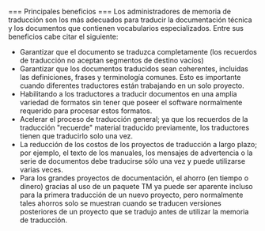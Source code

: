 === Principales beneficios === Los administradores de memoria de traducción son los más adecuados para traducir la documentación técnica y los documentos que contienen vocabularios especializados. Entre sus beneficios cabe citar el siguiente:

* Garantizar que el documento se traduzca completamente (los recuerdos de traducción no aceptan segmentos de destino vacíos)
* Garantizar que los documentos traducidos sean coherentes, incluidas las definiciones, frases y terminología comunes. Esto es importante cuando diferentes traductores están trabajando en un solo proyecto.
* Habilitando a los traductores a traducir documentos en una amplia variedad de formatos sin tener que poseer el software normalmente requerido para procesar estos formatos.
* Acelerar el proceso de traducción general; ya que los recuerdos de la traducción "recuerde" material traducido previamente, los traductores tienen que traducirlo solo una vez.
* La reducción de los costos de los proyectos de traducción a largo plazo; por ejemplo, el texto de los manuales, los mensajes de advertencia o la serie de documentos debe traducirse sólo una vez y puede utilizarse varias veces.
* Para los grandes proyectos de documentación, el ahorro (en tiempo o dinero) gracias al uso de un paquete TM ya puede ser aparente incluso para la primera traducción de un nuevo proyecto, pero normalmente tales ahorros solo se muestran cuando se traducen versiones posteriores de un proyecto que se tradujo antes de utilizar la memoria de traducción.